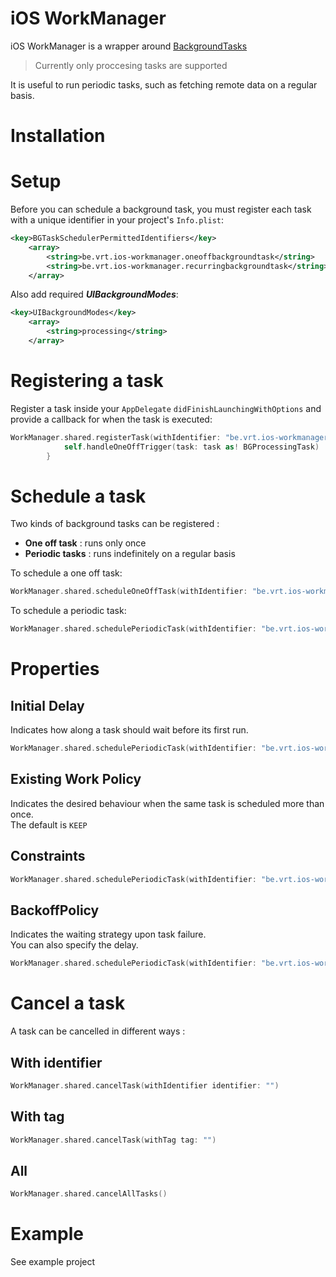 # iOS WorkManager

iOS WorkManager is a wrapper around [BackgroundTasks](https://developer.apple.com/documentation/backgroundtasks)

> Currently only proccesing tasks are supported

It is useful to run periodic tasks, such as fetching remote data on a regular basis.

# Installation

# Setup

Before you can schedule a background task, you must register each task with a unique identifier in your project's `Info.plist`:

```xml
<key>BGTaskSchedulerPermittedIdentifiers</key>
	<array>
		<string>be.vrt.ios-workmanager.oneoffbackgroundtask</string>
		<string>be.vrt.ios-workmanager.recurringbackgroundtask</string>
	</array>
```

Also add required ***UIBackgroundModes***:

```xml
<key>UIBackgroundModes</key>
	<array>
		<string>processing</string>
	</array>
```

# Registering a task

Register a task inside your `AppDelegate` `didFinishLaunchingWithOptions` and provide a callback for when the task is executed:

```Swift
WorkManager.shared.registerTask(withIdentifier: "be.vrt.ios-workmanager.oneoffbackgroundtask") { task in
            self.handleOneOffTrigger(task: task as! BGProcessingTask)
        }
```

# Schedule a task

Two kinds of background tasks can be registered :
- **One off task** : runs only once
- **Periodic tasks** : runs indefinitely on a regular basis

To schedule a one off task:

```Swift
WorkManager.shared.scheduleOneOffTask(withIdentifier: "be.vrt.ios-workmanager.oneoffbackgroundtask", name: "database_clear")
```

To schedule a periodic task:

```Swift
WorkManager.shared.schedulePeriodicTask(withIdentifier: "be.vrt.ios-workmanager.recurringbackgroundtask", name: "update_something", frequency: 900)
```

# Properties

## Initial Delay

Indicates how along a task should wait before its first run.

```Swift
WorkManager.shared.schedulePeriodicTask(withIdentifier: "be.vrt.ios-workmanager.recurringbackgroundtask", name: "update_something", frequency: 900, initialDelay: 900)
```

## Existing Work Policy

Indicates the desired behaviour when the same task is scheduled more than once.  
The default is `KEEP`

## Constraints

```Swift
WorkManager.shared.schedulePeriodicTask(withIdentifier: "be.vrt.ios-workmanager.recurringbackgroundtask", name: "update_something", frequency: 900, constraints: [.requiresExternalPower, .requiresNetworkConnectivity])
```

## BackoffPolicy

Indicates the waiting strategy upon task failure.  
You can also specify the delay.

```Swift
WorkManager.shared.schedulePeriodicTask(withIdentifier: "be.vrt.ios-workmanager.recurringbackgroundtask", name: "update_something", frequency: 900,backoffPolicy: .exponential, backoffPolicyDelay: 500)
```

# Cancel a task

A task can be cancelled in different ways : 

## With identifier

```Swift
WorkManager.shared.cancelTask(withIdentifier identifier: "")
```

## With tag

```Swift
WorkManager.shared.cancelTask(withTag tag: "")
```

## All

```Swift
WorkManager.shared.cancelAllTasks()
```

# Example

See example project





